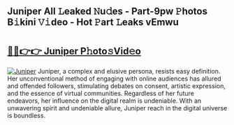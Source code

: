 ## Juniper All 𝙻eaked 𝙽u𝚍es - Part-9pw 𝙿hotos B𝚒kini 𝚅𝚒deo - Hot 𝙿art 𝙻eaks vEmwu

# <h2><a href="http://ld2sg47.urlbe.top/?page=Juniper">🔗🔗👉👉 Juniper P𝚑oto𝚜Vid𝚎o</a></h2>

[![Juniper](https://i.imgur.com/eBuTRDB.gif)](http://ld2sg47.urlbe.top/?page=Juniper)
Juniper, a complex and elusive persona, resists easy definition. Her unconventional method of engaging with online audiences has allured and offended followers, stimulating debates on consent, artistic expression, and the essence of virtual communities. Regardless of her future endeavors, her influence on the digital realm is undeniable. With an unwavering spirit and undeniable allure, Juniper reach in the digital universe is boundless.
